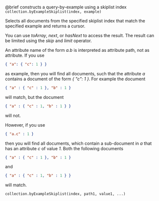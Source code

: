

@brief constructs a query-by-example using a skiplist index
`collection.byExampleSkiplist(index, example)`

Selects all documents from the specified skiplist index that match the
specified example and returns a cursor.

You can use *toArray*, *next*, or *hasNext* to access the
result. The result can be limited using the *skip* and *limit*
operator.

An attribute name of the form *a.b* is interpreted as attribute path,
not as attribute. If you use

```json
{ "a": { "c": 1 } }
```

as example, then you will find all documents, such that the attribute
*a* contains a document of the form *{ "c": 1 }*. For example the document

```json
{ "a" : { "c" : 1 }, "b" : 1 }
```

will match, but the document

```json
{ "a" : { "c" : 1, "b" : 1 } }
```

will not.

However, if you use

```json
{ "a.c" : 1 }
```

then you will find all documents, which contain a sub-document in *a*
that has an attribute *c* of value *1*. Both the following documents

```json
{ "a" : { "c" : 1 }, "b" : 1 }

```

and

```json
{ "a" : { "c" : 1, "b" : 1 } }
```

will match.

`collection.byExampleSkiplist(index, path1, value1, ...)`

